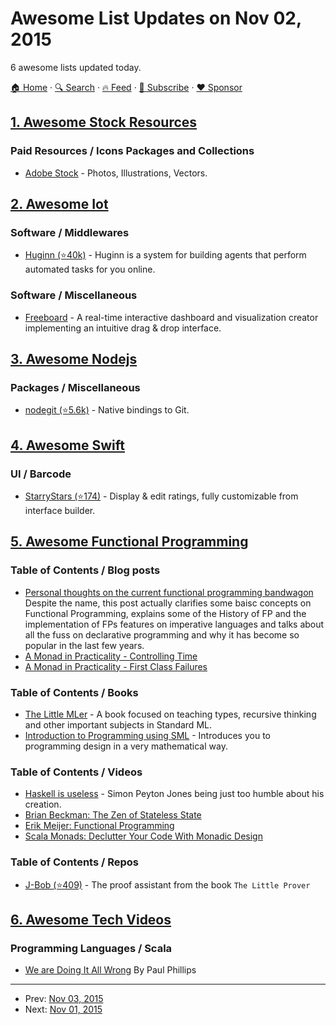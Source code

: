 # Awesome List Updates on Nov 02, 2015

6 awesome lists updated today.

[🏠 Home](/README.md) · [🔍 Search](https://www.trackawesomelist.com/search/) · [🔥 Feed](https://www.trackawesomelist.com/rss.xml) · [📮 Subscribe](https://trackawesomelist.us17.list-manage.com/subscribe?u=d2f0117aa829c83a63ec63c2f&id=36a103854c) · [❤️  Sponsor](https://github.com/sponsors/theowenyoung)



## [1. Awesome Stock Resources](/content/neutraltone/awesome-stock-resources/README.md)

### Paid Resources / Icons Packages and Collections

*   [Adobe Stock](https://stock.adobe.com/) - Photos, Illustrations, Vectors.

## [2. Awesome Iot](/content/HQarroum/awesome-iot/README.md)

### Software / Middlewares

*   [Huginn (⭐40k)](https://github.com/cantino/huginn) - Huginn is a system for building agents that perform automated tasks for you online.

### Software / Miscellaneous

*   [Freeboard](http://freeboard.io/) - A real-time interactive dashboard and visualization creator implementing an intuitive drag & drop interface.

## [3. Awesome Nodejs](/content/sindresorhus/awesome-nodejs/README.md)

### Packages / Miscellaneous

*   [nodegit (⭐5.6k)](https://github.com/nodegit/nodegit) - Native bindings to Git.

## [4. Awesome Swift](/content/matteocrippa/awesome-swift/README.md)

### UI / Barcode

*   [StarryStars (⭐174)](https://github.com/peterprokop/StarryStars) - Display & edit ratings, fully customizable from interface builder.

## [5. Awesome Functional Programming](/content/lucasviola/awesome-functional-programming/README.md)

### Table of Contents / Blog posts

*   [Personal thoughts on the current functional programming bandwagon](http://www.akitaonrails.com/2015/10/28/personal-thoughts-on-the-current-functional-programming-bandwagon)
    Despite the name, this post actually clarifies some baisc concepts on Functional Programming, explains some of the History of FP and the implementation of FPs features on imperative languages and talks about all the fuss on declarative programming and why it has become so popular in the last few years.
*   [A Monad in Practicality - Controlling Time](http://robotlolita.me/2014/03/20/a-monad-in-practicality-controlling-time.html)
*   [A Monad in Practicality - First Class Failures](http://robotlolita.me/2013/12/08/a-monad-in-practicality-first-class-failures.html)

### Table of Contents / Books

*   [The Little MLer](http://www.ccs.neu.edu/home/matthias/BTML/) - A book focused on teaching types, recursive thinking and other important subjects in Standard ML.
*   [Introduction to Programming using SML](http://catalogue.pearsoned.co.uk/educator/product/Introduction-to-Programming-using-SML/9780201398205.page) - Introduces you to programming design in a very mathematical way.

### Table of Contents / Videos

*   [Haskell is useless](https://www.youtube.com/watch?v=iSmkqocn0oQ) - Simon Peyton Jones being
    just too humble about his creation.
*   [Brian Beckman: The Zen of Stateless State](https://www.youtube.com/watch?v=XxzzJiXHOJs)
*   [Erik Meijer: Functional Programming](https://www.youtube.com/watch?v=z0N1aZ6SnBk)
*   [Scala Monads: Declutter Your Code With Monadic Design](https://www.youtube.com/watch?v=Mw_Jnn_Y5iA)

### Table of Contents / Repos

*   [J-Bob (⭐409)](https://github.com/the-little-prover/j-bob) - The proof assistant from the book `The Little Prover`

## [6. Awesome Tech Videos](/content/lucasviola/awesome-tech-videos/README.md)

### Programming Languages / Scala

*   [We are Doing It All Wrong](https://www.youtube.com/watch?v=TS1lpKBMkgg) By Paul Phillips

---

- Prev: [Nov 03, 2015](/content/2015/11/03/README.md)
- Next: [Nov 01, 2015](/content/2015/11/01/README.md)